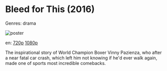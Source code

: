 # Bleed for This (2016)

Genres: drama

![poster](http://image.tmdb.org/t/p/w500/3f2yDL9YgkTfd6wwmibxWOCbtag.jpg)

en:
  [720p](magnet:?xt=urn:btih:E0351DCCCF6F62A3169B5C7CD4FE7080E560B96B&tr=udp://glotorrents.pw:6969/announce&tr=udp://tracker.opentrackr.org:1337/announce&tr=udp://torrent.gresille.org:80/announce&tr=udp://tracker.openbittorrent.com:80&tr=udp://tracker.coppersurfer.tk:6969&tr=udp://tracker.leechers-paradise.org:6969&tr=udp://p4p.arenabg.ch:1337&tr=udp://tracker.internetwarriors.net:1337)
  [1080p](magnet:?xt=urn:btih:8B3B8B536C05EAF466D8DF463663488691AE06A4&tr=udp://glotorrents.pw:6969/announce&tr=udp://tracker.opentrackr.org:1337/announce&tr=udp://torrent.gresille.org:80/announce&tr=udp://tracker.openbittorrent.com:80&tr=udp://tracker.coppersurfer.tk:6969&tr=udp://tracker.leechers-paradise.org:6969&tr=udp://p4p.arenabg.ch:1337&tr=udp://tracker.internetwarriors.net:1337)
  


The inspirational story of World Champion Boxer Vinny Pazienza, who after a near fatal car crash, which left him not knowing if he'd ever walk again, made one of sports most incredible comebacks.
